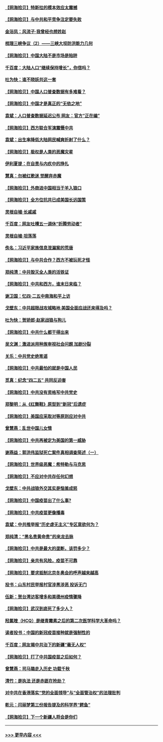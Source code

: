 #### [【网海拾贝】特斯拉的模本效应太震撼](../pages/nsc993/n12925626.md?t=05060901) 
#### [【网海拾贝】与中共和平竞争注定要失败](../pages/nsc993/n12923326.md?t=05060901) 
#### [金浴凤：风流子‧我曾经也想姓赵](../pages/nsc993/n12920911.md?t=05060901) 
#### [梳理三峡争议（2）——三峡大坝防洪能力几何](../pages/nsc993/n12920173.md?t=05060901) 
#### [【网海拾贝】中国大陆不是市场是陷阱](../pages/nsc993/n12920143.md?t=05060901) 
#### [千百度：大陆人口“继续保持增长”，你信吗？](../pages/nsc993/n12918946.md?t=05060901) 
#### [吐为快：谁不晓妖共这一套](../pages/nsc993/n12918941.md?t=05060901) 
#### [【网海拾贝】中国人口普查数据有多难看？](../pages/nsc993/n12917822.md?t=05060901) 
#### [【网海拾贝】中国才是真正的“无依之地”](../pages/nsc993/n12915845.md?t=05060901) 
#### [袁斌：人口普查数据延迟公布 网友：官方“正在编”](../pages/nsc993/n12915748.md?t=05060901) 
#### [【网海拾贝】西方联合军演震慑中共](../pages/nsc993/n12913466.md?t=05060901) 
#### [袁斌：出生率降低大陆网民喊爽折射了什么？](../pages/nsc993/n12913365.md?t=05060901) 
#### [【网海拾贝】极权是人类的恶魔灾星](../pages/nsc993/n12910697.md?t=05060901) 
#### [伊利夏提：在自责与内疚中的挣扎](../pages/nsc993/n12910493.md?t=05060901) 
#### [慧真：勿被红歌迷 觉醒弃赤魔](../pages/nsc993/n12910485.md?t=05060901) 
#### [【网海拾贝】外商进中国相当于羊入狼口](../pages/nsc993/n12908274.md?t=05060901) 
#### [【网海拾贝】全方位抗共已成美国长远国策](../pages/nsc993/n12906878.md?t=05060901) 
#### [灵根自植‧长戚戚](../pages/nsc993/n12905585.md?t=05060901) 
#### [千百度：网友吐槽五一调休“折腾劳动者”](../pages/nsc993/n12905934.md?t=05060901) 
#### [灵根自植‧坦荡荡](../pages/nsc993/n12905562.md?t=05060901) 
#### [佚名：习近平家族信息泄漏案的荒唐](../pages/nsc993/n12904705.md?t=05060901) 
#### [【网海拾贝】与中共合作？西方不被玩死才怪](../pages/nsc993/n12903873.md?t=05060901) 
#### [郑纯清：中共毁灭全人类的活铁证](../pages/nsc993/n12903785.md?t=05060901) 
#### [【网海拾贝】中共和西方，谁末日来临？](../pages/nsc993/n12903482.md?t=05060901) 
#### [谢卫国：忆四‧二五中南海和平上访](../pages/nsc993/n12902192.md?t=05060901) 
#### [戈壁东：中共超限战攻城略地 美国全面应战还来得及吗？](../pages/nsc993/n12902297.md?t=05060901) 
#### [吐为快：贺骄郎‧赵家战狼与狗儿](../pages/nsc993/n12902280.md?t=05060901) 
#### [【网海拾贝】中共什么都干得出来](../pages/nsc993/n12897500.md?t=05060901) 
#### [吴文渊：激进派用种族审视社会问题 加剧分裂](../pages/nsc993/n12893881.md?t=05060901) 
#### [关乐：中共党史绝笔谣](../pages/nsc993/n12897270.md?t=05060901) 
#### [【网海拾贝】中共最怕的就是中国人民](../pages/nsc993/n12894705.md?t=05060901) 
#### [觅真：纪念“四二五” 共同反迫害](../pages/nsc993/n12894553.md?t=05060901) 
#### [【网海拾贝】中共没有资格写中共党史](../pages/nsc993/n12892231.md?t=05060901) 
#### [郑黎明：从《红舞鞋》原型到“新冠”后遗症](../pages/nsc993/n12890469.md?t=05060901) 
#### [【网海拾贝】美国应采取对等原则应对中共](../pages/nsc993/n12889176.md?t=05060901) 
#### [曾慧燕：乱世中国儿女情](../pages/nsc993/n12887931.md?t=05060901) 
#### [【网海拾贝】中共再被定为美国的第一威胁](../pages/nsc993/n12887580.md?t=05060901) 
#### [谢燕益：郭洪伟监狱死亡案件真相调查简述（一）](../pages/nsc993/n12885648.md?t=05060901) 
#### [【网海拾贝】世界级恶魔：希特勒与马克思](../pages/nsc993/n12884062.md?t=05060901) 
#### [【网海拾贝】不应对中共存任何幻想](../pages/nsc993/n12881460.md?t=05060901) 
#### [戈壁东：中共战狼外交其实是恼羞成怒](../pages/nsc993/n12880392.md?t=05060901) 
#### [【网海拾贝】中国疫苗出了什么事?](../pages/nsc993/n12879124.md?t=05060901) 
#### [【网海拾贝】中共疫苗更像播毒](../pages/nsc993/n12876631.md?t=05060901) 
#### [袁斌：中共推举报“历史虚无主义”专区意欲何为？](../pages/nsc993/n12876530.md?t=05060901) 
#### [郑纯清：“黑名贵黄命贵”的来龙去脉](../pages/nsc993/n12875589.md?t=05060901) 
#### [【网海拾贝】中共是最大的垄断，该罚多少？](../pages/nsc993/n12874006.md?t=05060901) 
#### [【网海拾贝】亲共有风险，疫苗不可靠](../pages/nsc993/n12872224.md?t=05060901) 
#### [【网海拾贝】要求抵制北京冬奥会的呼声越来越高](../pages/nsc993/n12868962.md?t=05060901) 
#### [投书：山东村民举报村官涉黑涉恶 投诉无门](../pages/nsc993/n12869726.md?t=05060901) 
#### [伍新：贺台湾访客增多和美德州疫情骤降](../pages/nsc993/n12865651.md?t=05060901) 
#### [【网海拾贝】武汉到底死了多少人？](../pages/nsc993/n12863707.md?t=05060901) 
#### [羟氯喹（HCQ）是继青霉素之后的第二次医学科学大革命吗？](../pages/nsc993/n12638564.md?t=05060901) 
#### [读者投书：中国的新冠疫苗接种就是强制性的](../pages/nsc993/n12859932.md?t=05060901) 
#### [千百度：网友揭中共治下的新疆“毫无人权”](../pages/nsc993/n12858385.md?t=05060901) 
#### [【网海拾贝】打了中共国疫苗之后如何？](../pages/nsc993/n12857866.md?t=05060901) 
#### [曾慧燕：司马璐走入历史 功载千秋](../pages/nsc993/n12856996.md?t=05060901) 
#### [清竹：是执法 还是赤匪在抢劫？](../pages/nsc993/n12856952.md?t=05060901) 
#### [对中共在香港落实“党的全面领导”与“全面管治权”的法理批判](../pages/nsc993/n12856929.md?t=05060901) 
#### [乾元：闫丽梦第三份报告提及的科学界“鳄鱼”](../pages/nsc993/n12855985.md?t=05060901) 
#### [【网海拾贝】下一个新疆人将会是你们](../pages/nsc993/n12855864.md?t=05060901) 

----
#### [ >>> 更早内容 <<< ](../indexes/nsc993-earlier.md)
